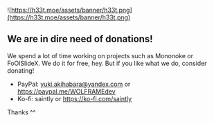 ![https://h33t.moe/assets/banner/h33t.png](https://h33t.moe/assets/banner/h33t.png)

## We are in dire need of donations!

We spend a lot of time working on projects such as Mononoke or FoOlSlideX. We do it for free, hey. But if you like what we do, consider donating!
- PayPal: yuki.akihabara@yandex.com or https://paypal.me/WOLFRAMEdev
- Ko-fi: saintly or https://ko-fi.com/saintly

Thanks ^^
